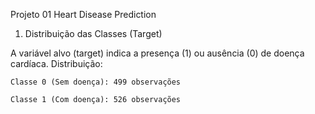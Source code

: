 Projeto 01 
Heart Disease Prediction

1. Distribuição das Classes (Target)

A variável alvo (target) indica a presença (1) ou ausência (0) de doença cardíaca.
Distribuição:

    Classe 0 (Sem doença): 499 observações

    Classe 1 (Com doença): 526 observações
